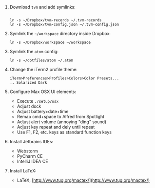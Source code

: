 1. Download `tvm` and add symlinks:

    ```

    ln -s ~/Dropbox/tvm-records ~/.tvm-records
    ln -s ~/Dropbox/tvm-config.json ~/.tvm-config.json
    ```

1. Symlink the `~/workspace` directory inside Dropbox:

    ```
    ln -s ~/Dropbox/workspace ~/workspace
    ```

1. Symlink the `atom` config:

    ```
    ln -s ~/dotfiles/atom ~/.atom
    ```

1. Change the iTerm2 profile theme:

    ```
    iTerm>Preferences>Profiles>Colors>Color Presets...
    .. Solarized Dark
    ```

1. Configure Max OSX UI elements:

    * Execute `./setup/osx`
    * Adjust dock
    * Adjust battery+date+time
    * Remap cmd+space to Alfred from Spotlight
    * Adjust alert volume (annoying "ding" sound)
    * Adjust key repeat and dely until repeat
    * Use F1, F2, etc. keys as standard function keys

1. Install Jetbrains IDEs:

    * Webstorm
    * PyCharm CE
    * IntelliJ IDEA CE

1. Install LaTeX:

    * LaTeX, [http://www.tug.org/mactex/](http://www.tug.org/mactex/)
